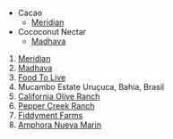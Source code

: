 - Cacao
  - [Meridian](1)
- Cococonut Nectar
  - [Madhava](2)

1. [Meridian](https://meridiancacao.com)
2. [Madhava](https://www.amazon.com/gp/product/B00BBDJJL6/ref=ppx_yo_dt_b_search_asin_title?ie=UTF8&psc=1)
3. [Food To Live](https://www.amazon.com/gp/product/B01MDLKYBR/ref=ppx_yo_dt_b_search_asin_title?ie=UTF8&psc=1)
4. Mucambo Estate Uruçuca, Bahia, Brasil
5. [California Olive Ranch](https://californiaoliveranch.com/product/100-california-everyday/)
6. [Pepper Creek Ranch](https://peppercreekfarms.com/product/himalayan-pink-salt-2lb-bag-fine/)
7. [Fiddyment Farms](https://www.fiddymentfarms.com/1-lb.-kernels/1-lb.-kernels-salt-free/)
8. [Amphora Nueva Marin](https://amphoranueva.com/marin/)
